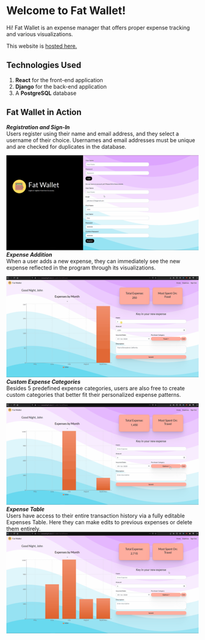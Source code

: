 # Welcome to Fat Wallet!

Hi! Fat Wallet is an expense manager that offers proper expense tracking and various visualizations. 

This website is [hosted here.](https://acesadaf.github.io/fat-wallet-front/)

## Technologies Used

1. **React** for the front-end application
2.  **Django** for the back-end application
3. A **PostgreSQL** database

## Fat Wallet in Action

 ***Registration and Sign-In*** <br/>
Users register using their name and email address, and they select a username of their choice. Usernames and email addresses must be unique and are checked for duplicates in the database. 

![registration](https://github.com/acesadaf/fat-wallet-front/blob/master/src/components/Image/Register.gif)
<br/>
***Expense Addition*** <br/>
When a user adds a new expense, they can immediately see the new expense reflected in the program through its visualizations.

![expense addition](https://github.com/acesadaf/fat-wallet-front/blob/master/src/components/Image/expense_add.gif)
<br/>
***Custom Expense Categories***<br/>
Besides 5 predefined expense categories, users are also free to create custom categories that better fit their personalized expense patterns.

![custom categories](https://github.com/acesadaf/fat-wallet-front/blob/master/src/components/Image/custom_category.gif)
<br/>
***Expense Table*** <br/>
Users have access to their entire transaction history via a fully editable Expenses Table. Here they can make edits to previous expenses or delete them entirely.
![Expenses Table](https://github.com/acesadaf/fat-wallet-front/blob/master/src/components/Image/expense_table.gif)
